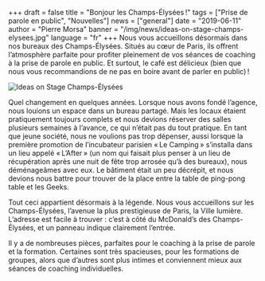 +++
draft = false
title = "Bonjour les Champs-Élysées !"
tags = ["Prise de parole en public", "Nouvelles"]
news = ["general"]
date = "2019-06-11"
author = "Pierre Morsa"
banner = "/img/news/ideas-on-stage-champs-elysees.jpg"
language = "fr"
+++
Nous vous accueillons désormais dans nos bureaux des Champs-Élysées. Situés au cœur de Paris, ils offrent l’atmosphère parfaite pour profiter pleinement de vos séances de coaching à la prise de parole en public. Et surtout, le café est délicieux (bien que nous vous recommandions de ne pas en boire avant de parler en public) !

![Ideas on Stage Champs-Élysées](/img/news/ideas-on-stage-champs-elysees.jpg)

Quel changement en quelques années. Lorsque nous avons fondé l’agence, nous louions un espace dans un bureau partagé. Mais les locaux étaient pratiquement toujours complets et nous devions réserver des salles plusieurs semaines à l’avance, ce qui n’était pas du tout pratique. En tant que jeune société, nous ne voulions pas trop dépenser, aussi lorsque la première promotion de l’incubateur parisien « Le Camping » s’installa dans un lieu appelé « L’After » (un nom qui faisait plus penser à un lieu de récupération après une nuit de fête trop arrosée qu’à des bureaux), nous déménageâmes avec eux. Le bâtiment était un peu décrépit, et nous devions nous battre pour trouver de la place entre la table de ping-pong table et les Geeks. 

Tout ceci appartient désormais à la légende. Nous vous accueillons sur les Champs-Élysées, l’avenue la plus prestigieuse de Paris, la Ville lumière. L’adresse est facile à trouver : c’est à côté du McDonald’s des Champs-Élysées, et un panneau indique clairement l’entrée.

Il y a de nombreuses pièces, parfaites pour le coaching à la prise de parole et la formation. Certaines sont très spacieuses, pour les formations de groupes, alors que d’autres sont plus intimes et conviennent mieux aux séances de coaching individuelles. 
